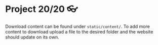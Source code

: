 # Project 20/20 👓 

Download content can be found under `static/content/`. To add more content to download upload a file to the desired folder and the website should update on its own.